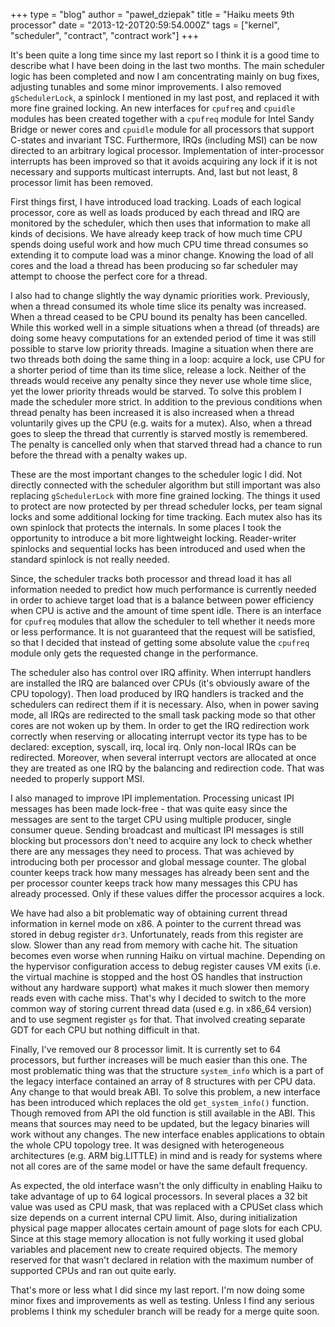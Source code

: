 +++
type = "blog"
author = "paweł_dziepak"
title = "Haiku meets 9th processor"
date = "2013-12-20T20:59:54.000Z"
tags = ["kernel", "scheduler", "contract", "contract work"]
+++

It's been quite a long time since my last report so I think it is a good time to describe what I have been doing in the last two months. The main scheduler logic has been completed and now I am concentrating mainly on bug fixes, adjusting tunables and some minor improvements. I also removed <code>gSchedulerLock</code>, a spinlock I mentioned in my last post, and replaced it with more fine grained locking. An new interfaces for <code>cpufreq</code> and <code>cpuidle</code> modules has been created together with a <code>cpufreq</code> module for Intel Sandy Bridge or newer cores and <code>cpuidle</code> module for all processors that support C-states and invariant TSC. Furthermore, IRQs  (including MSI) can be now directed to an arbitrary logical processor. Implementation of inter-processor interrupts has been improved so that it avoids acquiring any lock if it is not necessary and supports multicast interrupts. And, last but not least, 8 processor limit has been removed.

<!--more-->

First things first, I have introduced load tracking. Loads of each logical processor, core as well as loads produced by each thread and IRQ are monitored by the scheduler, which then uses that information to make all kinds of decisions. We have already keep track of how much time CPU spends doing useful work and how much CPU time thread consumes so extending it to compute load was a minor change. Knowing the load of all cores and the load a thread has been producing so far scheduler may attempt to choose the perfect core for a thread.

I also had to change slightly the way dynamic priorities work. Previously, when a thread consumed its whole time slice its penalty was increased. When a thread ceased to be CPU bound its penalty has been cancelled. While this worked well in a simple situations when a thread (of threads) are doing some heavy computations for an extended period of time it was still possible to starve low priority threads. Imagine a situation when there are two threads both doing the same thing in a loop: acquire a lock, use CPU for a shorter period of time than its time slice, release a lock. Neither of the threads would receive any penalty since they never use whole time slice, yet the lower priority threads would be starved. To solve this problem I made the scheduler more strict. In addition to the previous conditions when thread penalty has been increased it is also increased when a thread voluntarily gives up the CPU (e.g. waits for a mutex). Also, when a thread goes to sleep the thread that currently is starved mostly is remembered. The penalty is cancelled only when that starved thread had a chance to run before the thread with a penalty wakes up.

These are the most important changes to the scheduler logic I did. Not directly connected with the scheduler algorithm but still important was also replacing <code>gSchedulerLock</code> with more fine grained locking. The things it used to protect are now protected by per thread scheduler locks, per team signal locks and some additional locking for time tracking. Each mutex also has its own spinlock that protects the internals. In some places I took the opportunity to introduce a bit more lightweight locking. Reader-writer spinlocks and sequential locks has been introduced and used when the standard spinlock is not really needed.

Since, the scheduler tracks both processor and thread load it has all information needed to predict how much performance is currently needed in order to achieve target load that is a balance between power efficiency when CPU is active and the amount of time spent idle. There is an interface for <code>cpufreq</code> modules that allow the scheduler to tell whether it needs more or less performance. It is not guaranteed that the request will be satisfied, so that I decided that instead of getting some absolute value the <code>cpufreq</code> module only gets the requested change in the performance.

The scheduler also has control over IRQ affinity. When interrupt handlers are installed the IRQ are balanced over CPUs (it's obviously aware of the CPU topology). Then load produced by IRQ handlers is tracked and the schedulers can redirect them if it is necessary. Also, when in power saving mode, all IRQs are redirected to the small task packing mode so that other cores are not woken up by them. In order to get the IRQ redirection work correctly when reserving or allocating interrupt vector its type has to be declared: exception, syscall, irq, local irq. Only non-local IRQs can be redirected. Moreover, when several interrupt vectors are allocated at once they are treated as one IRQ by the balancing and redirection code. That was needed to properly support MSI.

I also managed to improve IPI implementation. Processing unicast IPI messages has been made lock-free - that was quite easy since the messages are sent to the target CPU using multiple producer, single consumer queue. Sending broadcast and multicast IPI messages is still blocking but processors don't need to acquire any lock to check whether there are any messages they need to process. That was achieved by introducing both per processor and global message counter. The global counter keeps track how many messages has already been sent and the per processor counter keeps track how many messages this CPU has already processed. Only if these values differ the processor acquires a lock.

We have had also a bit problematic way of obtaining current thread information in kernel mode on x86. A pointer to the current thread was stored in debug register <code>dr3</code>. Unfortunately, reads from this register are slow. Slower than any read from memory with cache hit. The situation becomes even worse when running Haiku on virtual machine. Depending on the hypervisor configuration access to debug register causes VM exits (i.e. the virtual machine is stopped and the host OS handles that instruction without any hardware support) what makes it much slower then memory reads even with cache miss. That's why I decided to switch to the more common way of storing current thread data (used e.g. in x86_64 version) and to use segment register <code>gs</code> for that. That involved creating separate GDT for each CPU but nothing difficult in that.

Finally, I've removed our 8 processor limit. It is currently set to 64 processors, but further increases will be much easier than this one. The most problematic thing was that the structure <code>system_info</code> which is a part of the legacy interface contained an array of 8 structures with per CPU data. Any change to that would break ABI. To solve this problem, a new interface has been introduced which replaces the old <code>get_system_info()</code> function. Though removed from API the old function is still available in the ABI. This means that sources may need to be updated, but the legacy binaries will work without any changes. The new interface enables applications to obtain the whole CPU topology tree. It was designed with heterogeneous architectures (e.g. ARM big.LITTLE) in mind and is ready for systems where not all cores are of the same model or have the same default frequency.

As expected, the old interface wasn't the only difficulty in enabling Haiku to take advantage of up to 64 logical processors. In several places a 32 bit value was used as CPU mask, that was replaced with a CPUSet class which size depends on a current internal CPU limit. Also, during initialization physical page mapper allocates certain amount of page slots for each CPU. Since at this stage memory allocation is not fully working it used global variables and placement new to create required objects. The memory reserved for that wasn't declared in relation with the maximum number of supported CPUs and ran out quite early.

That's more or less what I did since my last report. I'm now doing some minor fixes and improvements as well as testing. Unless I find any serious problems I think my scheduler branch will be ready for a merge quite soon.
